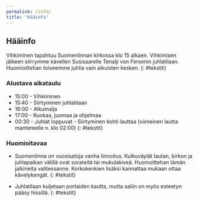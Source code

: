 ```yaml
---
permalink: /info/
title: "Hääinfo"
---
```


## Hääinfo

Vihkiminen tapahtuu Suomenlinnan kirkossa klo 15 alkaen. Vihkimisen jälkeen siirrymme kävellen Susisaarelle Tenalji von Fersenin juhlatilaan. Huomioittehan toiveemme juhlia vain aikuisten kesken.
{: #tekstit}

### Alustava aikataulu

- 15:00 - Vihkiminen
- 15:40 - Siirtyminen juhlatilaan
- 16:00 - Alkumalja
- 17:00 - Ruokaa, juomaa ja ohjelmaa
- 00:30 - Juhlat loppuvat - Siirtyminen kohti lauttaa (viimeinen lautta mantereelle n. klo 02:00)
{: #tekstit}

### Huomioitavaa

- Suomenlinna on vuosisatoja vanha linnoitus. Kulkuväylät lautan, kirkon ja juhlapaikan välillä ovat sorateitä tai mukulakiveä. Huomoittehan tämän jalkineita valitessanne. Korkokenkien lisäksi kannattaa mukaan ottaa kävelykengät. 
{: #tekstit}

- Juhlatilaan kuljetaan portaiden kautta, mutta saliin on myös esteetyn pääsy hissillä.
{: #tekstit}

